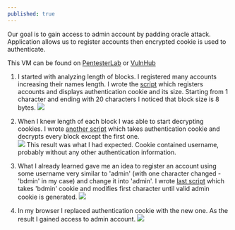 ```yaml
---
published: true
---
```

Our goal is to gain access to admin account by padding oracle attack. Application allows us to register accounts then encrypted cookie is used to authenticate.


This VM can be found on [PentesterLab](https://pentesterlab.com/exercises/padding_oracle) or [VulnHub](https://www.vulnhub.com/entry/pentester-lab-padding-oracle,174/)

1. I started with analyzing length of blocks. I registered many accounts increasing their names length. I wrote the [script](https://github.com/mmmds/walkthroughs/blob/master/padding-oracle/register.py) which registers accounts and displays authentication cookie and its size. Starting from 1 character and ending with 20 characters I noticed that block size is 8 bytes.
![]({{site.baseurl}}/images/padding_oracle_register.png)

2. When I knew length of each block I was able to start decrypting cookies. I wrote [another script](https://github.com/mmmds/walkthroughs/blob/master/padding-oracle/decrypt.py) which takes authentication cookie and decrypts every block except the first one.   
![]({{site.baseurl}}/images/padding_oracle_decrypt.png)
This result was what I had expected. Cookie contained username, probably without any other authentication information.

3. What I already learned gave me an idea to register an account using some username very similar to 'admin' (with one character changed - 'bdmin' in my case) and change it into 'admin'. I wrote [last script](https://github.com/mmmds/walkthroughs/blob/master/padding-oracle/modify.py) which takes 'bdmin' cookie and modifies first character until valid admin cookie is generated.
![]({{site.baseurl}}/images/padding_oracle_modify.png)

4. In my browser I replaced authentication cookie with the new one. As the result I gained access to admin account.
![]({{site.baseurl}}/images/padding_oracle_admin.png)
